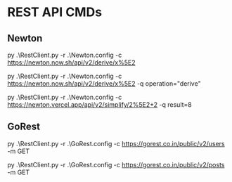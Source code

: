 # REST API CMDs

## Newton
py .\RestClient.py -r .\Newton.config -c https://newton.now.sh/api/v2/derive/x%5E2

py .\RestClient.py -r .\Newton.config -c https://newton.now.sh/api/v2/derive/x%5E2 -q operation="derive"

py .\RestClient.py -r .\Newton.config -c https://newton.vercel.app/api/v2/simplify/2%5E2+2 -q result=8


## GoRest

py .\RestClient.py -r .\GoRest.config -c https://gorest.co.in/public/v2/users -m GET

py .\RestClient.py -r .\GoRest.config -c https://gorest.co.in/public/v2/posts -m GET

